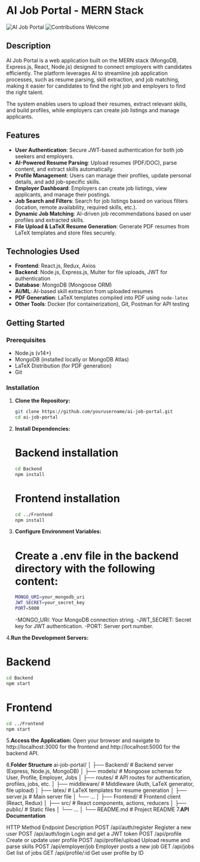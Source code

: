 # AI Job Portal - MERN Stack

![AI Job Portal](https://img.shields.io/badge/MERN-FullStack-blue) ![Contributions Welcome](https://img.shields.io/badge/Contributions-Welcome-brightgreen)

## Description

AI Job Portal is a web application built on the MERN stack (MongoDB, Express.js, React, Node.js) designed to connect employers with candidates efficiently. The platform leverages AI to streamline job application processes, such as resume parsing, skill extraction, and job matching, making it easier for candidates to find the right job and employers to find the right talent.

The system enables users to upload their resumes, extract relevant skills, and build profiles, while employers can create job listings and manage applicants.

## Features

- **User Authentication**: Secure JWT-based authentication for both job seekers and employers.
- **AI-Powered Resume Parsing**: Upload resumes (PDF/DOC), parse content, and extract skills automatically.
- **Profile Management**: Users can manage their profiles, update personal details, and add job-specific skills.
- **Employer Dashboard**: Employers can create job listings, view applicants, and manage their postings.
- **Job Search and Filters**: Search for job listings based on various filters (location, remote availability, required skills, etc.).
- **Dynamic Job Matching**: AI-driven job recommendations based on user profiles and extracted skills.
- **File Upload & LaTeX Resume Generation**: Generate PDF resumes from LaTeX templates and store files securely.

## Technologies Used

- **Frontend**: React.js, Redux, Axios
- **Backend**: Node.js, Express.js, Multer for file uploads, JWT for authentication
- **Database**: MongoDB (Mongoose ORM)
- **AI/ML**: AI-based skill extraction from uploaded resumes
- **PDF Generation**: LaTeX templates compiled into PDF using `node-latex`
- **Other Tools**: Docker (for containerization), Git, Postman for API testing

## Getting Started

### Prerequisites

- Node.js (v14+)
- MongoDB (installed locally or MongoDB Atlas)
- LaTeX Distribution (for PDF generation)
- Git

### Installation

1. **Clone the Repository:**

   ```bash
   git clone https://github.com/yourusername/ai-job-portal.git
   cd ai-job-portal
2. **Install Dependencies:**
   # Backend installation
   ```bash
   cd Backend
   npm install
   ```

   # Frontend installation
   ```bash
   cd ../Frontend
   npm install
   ```

3. **Configure Environment Variables:**
   # Create a .env file in the backend directory with the following content:
   ```bash
   MONGO_URI=your_mongodb_uri
   JWT_SECRET=your_secret_key
   PORT=5000
   ```
   -MONGO_URI: Your MongoDB connection string.
   -JWT_SECRET: Secret key for JWT authentication.
   -PORT: Server port number.

4.**Run the Development Servers:**
   # Backend
   ```bash
   cd Backend
   npm start
   ```
   # Frontend
   ```bash
   cd ../Frontend
   npm start
   ```

5.**Access the Application:**
   Open your browser and navigate to http://localhost:3000 for the frontend and http://localhost:5000 for the backend API.

6.**Folder Structure**
   ai-job-portal/
   │
   ├── Backend/               # Backend server (Express, Node.js, MongoDB)
   │   ├── models/            # Mongoose schemas for User, Profile, Employer, Jobs
   │   ├── routes/            # API routes for authentication, profiles, jobs, etc.
   │   ├── middleware/        # Middleware (Auth, LaTeX generator, file upload)
   │   ├── latex/             # LaTeX templates for resume generation
   │   ├── server.js          # Main server file
   │   └── ...
   │
   ├── Frontend/              # Frontend client (React, Redux)
   │   ├── src/               # React components, actions, reducers
   │   ├── public/            # Static files
   │   └── ...
   │
   └── README.md              # Project README
7.**API Documentation**

   HTTP Method	Endpoint	Description
   POST	/api/auth/register	Register a new user
   POST	/api/auth/login	Login and get a JWT token
   POST	/api/profile	Create or update user profile
   POST	/api/profile/upload	Upload resume and parse skills
   POST	/api/employer/job	Employer posts a new job
   GET	/api/jobs	Get list of jobs
   GET	/api/profile/:id	Get user profile by ID
